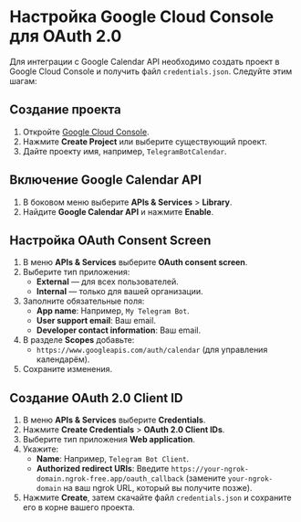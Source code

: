 # Настройка Google Cloud Console для OAuth 2.0

Для интеграции с Google Calendar API необходимо создать проект в Google Cloud Console и получить файл `credentials.json`. Следуйте этим шагам:

## Создание проекта

1. Откройте [Google Cloud Console](https://console.cloud.google.com/).
2. Нажмите **Create Project** или выберите существующий проект.
3. Дайте проекту имя, например, `TelegramBotCalendar`.

## Включение Google Calendar API

1. В боковом меню выберите **APIs & Services** > **Library**.
2. Найдите **Google Calendar API** и нажмите **Enable**.

## Настройка OAuth Consent Screen

1. В меню **APIs & Services** выберите **OAuth consent screen**.
2. Выберите тип приложения:
   - **External** — для всех пользователей.
   - **Internal** — только для вашей организации.
3. Заполните обязательные поля:
   - **App name**: Например, `My Telegram Bot`.
   - **User support email**: Ваш email.
   - **Developer contact information**: Ваш email.
4. В разделе **Scopes** добавьте:
   - `https://www.googleapis.com/auth/calendar` (для управления календарём).
5. Сохраните изменения.

## Создание OAuth 2.0 Client ID

1. В меню **APIs & Services** выберите **Credentials**.
2. Нажмите **Create Credentials** > **OAuth 2.0 Client IDs**.
3. Выберите тип приложения **Web application**.
4. Укажите:
   - **Name**: Например, `Telegram Bot Client`.
   - **Authorized redirect URIs**: Введите `https://your-ngrok-domain.ngrok-free.app/oauth_callback` (замените `your-ngrok-domain` на ваш ngrok URL, который вы получите позже).
5. Нажмите **Create**, затем скачайте файл `credentials.json` и сохраните его в корне вашего проекта.